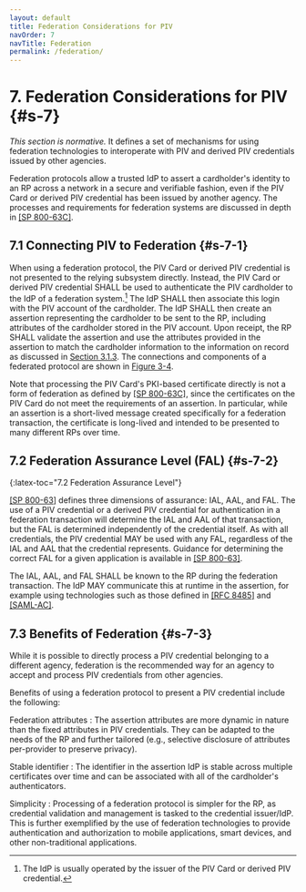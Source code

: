 ```yaml
---
layout: default
title: Federation Considerations for PIV
navOrder: 7
navTitle: Federation
permalink: /federation/
---
```


# 7. Federation Considerations for PIV {#s-7}

_This section is normative._ It defines a set of mechanisms for using federation technologies to 
interoperate with PIV and derived PIV credentials issued by other agencies.

Federation protocols allow a trusted IdP to assert a cardholder's identity to an RP across a network in a secure and verifiable fashion, even if the PIV Card or derived PIV credential has been issued by another agency. The processes and requirements for federation systems are discussed in depth in [[SP 800-63C]](../_Appendix/references.md#ref-SP-800-63C). 

## 7.1 Connecting PIV to Federation {#s-7-1}

When using a federation protocol, the PIV Card or derived PIV credential is not presented to the relying subsystem directly. Instead, the PIV Card or derived PIV credential SHALL be used to authenticate the PIV cardholder to the IdP of a federation system.[^issuer] The IdP SHALL then associate this login with the PIV account of the cardholder. The IdP SHALL then create an assertion representing the cardholder to be sent to the RP, including attributes of the cardholder stored in the PIV account. Upon receipt, the RP SHALL validate the assertion and use the attributes provided in the assertion to match the cardholder information to the information on record as discussed in [Section 3.1.3](system.md#s-3-1-3). The connections and components of a federated protocol are shown in [Figure 3-4](system.md#fig-3-4).

Note that processing the PIV Card's PKI-based certificate directly is not a form of federation as defined by [[SP 800-63C]](../_Appendix/references.md#ref-SP-800-63C), since the certificates on the PIV Card do not meet the requirements of an assertion. In particular, while an assertion is a short-lived message created specifically for a federation transaction, the certificate is long-lived and intended to be presented to many different RPs over time.

[^issuer]: The IdP is usually operated by the issuer of the PIV Card or derived PIV credential.

## 7.2 Federation Assurance Level (FAL) {#s-7-2}
{:latex-toc="7.2 Federation Assurance Level"}

[[SP 800-63]](../_Appendix/references.md#ref-SP-800-63) defines three dimensions of assurance: IAL, AAL, and FAL. The use of a PIV credential or a derived PIV credential for authentication in a federation transaction will determine the IAL and AAL of that transaction, but the FAL is determined independently of the credential itself. As with all credentials, the PIV credential MAY be used with any FAL, regardless of the IAL and AAL that the credential represents. Guidance for determining the correct FAL for a given application is available in [[SP 800-63]](../_Appendix/references.md#ref-SP-800-63).

The IAL, AAL, and FAL SHALL be known to the RP during the federation transaction. The IdP MAY communicate this at runtime in the assertion, for example using technologies such as those defined in [[RFC 8485]](../_Appendix/references.md#ref-RFC8485) and [[SAML-AC]](../_Appendix/references.md#ref-SAML-AC).

## 7.3 Benefits of Federation {#s-7-3}

While it is possible to directly process a PIV credential belonging to a different agency, federation is the recommended way for an agency to accept and process PIV credentials from other agencies.

Benefits of using a federation protocol to present a PIV credential include the following:

Federation attributes
: The assertion attributes are more dynamic in nature than the fixed attributes in PIV credentials. They can be adapted to the needs of the RP and further tailored (e.g., selective disclosure of attributes per-provider to preserve privacy). 

Stable identifier
: The identifier in the assertion IdP is stable across multiple certificates over time and can be associated with all of the cardholder's authenticators.

Simplicity
: Processing of a federation protocol is simpler for the RP, as credential validation and management is tasked to the credential issuer/IdP. This is further exemplified by the use of federation technologies to provide authentication and authorization to mobile applications, smart devices, and other non-traditional applications. 
